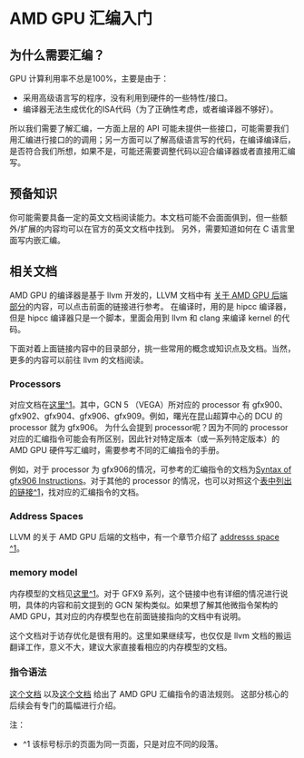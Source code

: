 # AMD GPU 汇编入门

## 为什么需要汇编？
GPU 计算利用率不总是100%，主要是由于：
- 采用高级语言写的程序，没有利用到硬件的一些特性/接口。
- 编译器无法生成优化的ISA代码（为了正确性考虑，或者编译器不够好）。

所以我们需要了解汇编，一方面上层的 API 可能未提供一些接口，可能需要我们用汇编进行接口的的调用；另一方面可以了解高级语言写的代码，在编译编译后，是否符合我们所想，如果不是，可能还需要调整代码以迎合编译器或者直接用汇编写。

## 预备知识
你可能需要具备一定的英文文档阅读能力。本文档可能不会面面俱到，但一些额外/扩展的内容均可以在官方的英文文档中找到。
另外，需要知道如何在 C 语言里面写内嵌汇编。

## 相关文档
AMD GPU 的编译器是基于 llvm 开发的，LLVM 文档中有 [关于 AMD GPU 后端部分](https://www.llvm.org/docs/AMDGPUUsage.html)的内容，可以点击前面的链接进行参考。
在编译时，用的是 hipcc 编译器，但是 hipcc 编译器只是一个脚本，里面会用到 llvm 和 clang 来编译 kernel 的代码。

下面对着上面链接内容中的目录部分，挑一些常用的概念或知识点及文档。当然，更多的内容可以前往 llvm 的文档阅读。
### Processors
对应文档在[这里^1](https://www.llvm.org/docs/AMDGPUUsage.html#processors)。其中，GCN 5 （VEGA）所对应的 processor 有 gfx900、gfx902、gfx904、gfx906、gfx909。例如，曙光在昆山超算中心的 DCU 的 processor 就为 gfx906。
为什么会提到 processor呢？因为不同的 processor 对应的汇编指令可能会有所区别，因此针对特定版本（或一系列特定版本）的 AMD GPU 硬件写汇编时，需要参考不同的汇编指令的手册。

例如，对于 processor 为 gfx906的情况，可参考的汇编指令的文档为[Syntax of gfx906 Instructions](https://www.llvm.org/docs/AMDGPU/AMDGPUAsmGFX906.html)。对于其他的 processor 的情况，也可以对照这个[表中列出的链接^1](https://www.llvm.org/docs/AMDGPUUsage.html#instructions)，找对应的汇编指令的文档。

### Address Spaces
LLVM 的关于 AMD GPU 后端的文档中，有一个章节介绍了 [addresss space ^1](https://www.llvm.org/docs/AMDGPUUsage.html#address-spaces)。


### memory model
内存模型的文档见[这里^1](https://www.llvm.org/docs/AMDGPUUsage.html#memory-model)。对于 GFX9 系列，这个链接中也有详细的情况进行说明，具体的内容和前文提到的 GCN 架构类似。如果想了解其他微指令架构的 AMD GPU，其对应的内存模型也在前面链接指向的文档中有说明。

这个文档对于访存优化是很有用的。这里如果继续写，也仅仅是 llvm 文档的搬运翻译工作，意义不大，建议大家直接看相应的内存模型的文档。

### 指令语法
[这个文档](https://www.llvm.org/docs/AMDGPUInstructionSyntax.html) 以及[这个文档](https://www.llvm.org/docs/AMDGPUOperandSyntax.html) 给出了 AMD GPU 汇编指令的语法规则。
这部分核心的后续会有专门的篇幅进行介绍。


注：
- ^1 该标号标示的页面为同一页面，只是对应不同的段落。
